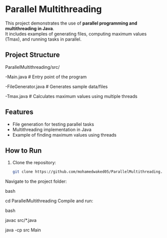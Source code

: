 # Parallel Multithreading

This project demonstrates the use of **parallel programming and multithreading in Java**.  
It includes examples of generating files, computing maximum values (Tmax), and running tasks in parallel.

## Project Structure

ParallelMultithreading/src/

 -Main.java # Entry point of the program
 
 -FileGenerator.java # Generates sample data/files
 
 -Tmax.java # Calculates maximum values using multiple threads


## Features

- File generation for testing parallel tasks
- Multithreading implementation in Java
- Example of finding maximum values using threads

## How to Run

1. Clone the repository:
   ```bash
   git clone https://github.com/mohamedwaked05/ParallelMultithreading.git
   
Navigate to the project folder:

bash

cd ParallelMultithreading
Compile and run:

bash

javac src/*.java

java -cp src Main
















